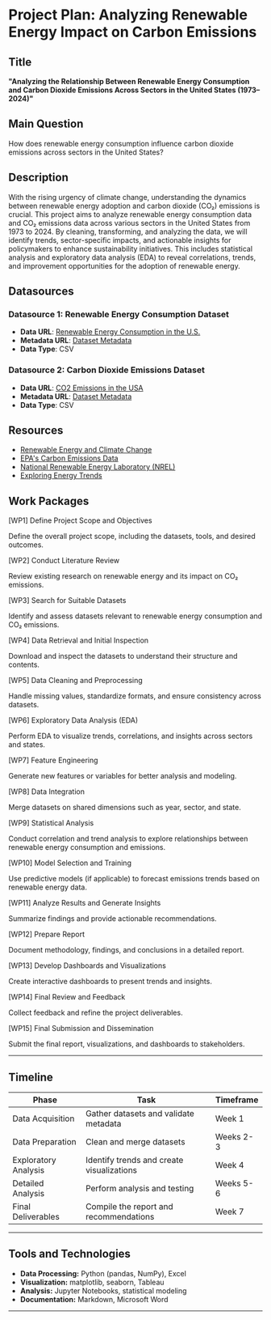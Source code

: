 # Project Plan: Analyzing Renewable Energy Impact on Carbon Emissions

## **Title**
**"Analyzing the Relationship Between Renewable Energy Consumption and Carbon Dioxide Emissions Across Sectors in the United States (1973–2024)"**

## **Main Question**
How does renewable energy consumption influence carbon dioxide emissions across sectors in the United States?

## **Description**
With the rising urgency of climate change, understanding the dynamics between renewable energy adoption and carbon dioxide (CO₂) emissions is crucial. This project aims to analyze renewable energy consumption data and CO₂ emissions data across various sectors in the United States from 1973 to 2024. By cleaning, transforming, and analyzing the data, we will identify trends, sector-specific impacts, and actionable insights for policymakers to enhance sustainability initiatives. This includes statistical analysis and exploratory data analysis (EDA) to reveal correlations, trends, and improvement opportunities for the adoption of renewable energy.

## **Datasources**

### Datasource 1: Renewable Energy Consumption Dataset
- **Data URL**: [Renewable Energy Consumption in the U.S.](https://www.kaggle.com/datasets/alistairking/renewable-energy-consumption-in-the-u-s?resource=download)
- **Metadata URL**: [Dataset Metadata](https://www.kaggle.com/datasets/alistairking/renewable-energy-consumption-in-the-u-s)
- **Data Type**: CSV

### Datasource 2: Carbon Dioxide Emissions Dataset
- **Data URL**: [CO2 Emissions in the USA](https://www.kaggle.com/datasets/abdelrahman16/co2-emissions-usa)
- **Metadata URL**: [Dataset Metadata](https://www.kaggle.com/datasets/abdelrahman16/co2-emissions-usa)
- **Data Type**: CSV

## **Resources**

- [Renewable Energy and Climate Change](https://www.iea.org/topics/renewables)
- [EPA's Carbon Emissions Data](https://www.epa.gov/ghgemissions)
- [National Renewable Energy Laboratory (NREL)](https://www.nrel.gov/)
- [Exploring Energy Trends](https://www.eia.gov/)

## Work Packages

[WP1] Define Project Scope and Objectives

Define the overall project scope, including the datasets, tools, and desired outcomes.

[WP2] Conduct Literature Review

Review existing research on renewable energy and its impact on CO₂ emissions.

[WP3] Search for Suitable Datasets

Identify and assess datasets relevant to renewable energy consumption and CO₂ emissions.

[WP4] Data Retrieval and Initial Inspection

Download and inspect the datasets to understand their structure and contents.

[WP5] Data Cleaning and Preprocessing

Handle missing values, standardize formats, and ensure consistency across datasets.

[WP6] Exploratory Data Analysis (EDA)

Perform EDA to visualize trends, correlations, and insights across sectors and states.

[WP7] Feature Engineering

Generate new features or variables for better analysis and modeling.

[WP8] Data Integration

Merge datasets on shared dimensions such as year, sector, and state.

[WP9] Statistical Analysis

Conduct correlation and trend analysis to explore relationships between renewable energy consumption and emissions.

[WP10] Model Selection and Training

Use predictive models (if applicable) to forecast emissions trends based on renewable energy data.

[WP11] Analyze Results and Generate Insights

Summarize findings and provide actionable recommendations.

[WP12] Prepare Report

Document methodology, findings, and conclusions in a detailed report.

[WP13] Develop Dashboards and Visualizations

Create interactive dashboards to present trends and insights.

[WP14] Final Review and Feedback

Collect feedback and refine the project deliverables.

[WP15] Final Submission and Dissemination

Submit the final report, visualizations, and dashboards to stakeholders.

---

## Timeline

| Phase                | Task                                   | Timeframe         |
|----------------------|----------------------------------------|-------------------|
| Data Acquisition     | Gather datasets and validate metadata | Week 1           |
| Data Preparation     | Clean and merge datasets              | Weeks 2-3        |
| Exploratory Analysis | Identify trends and create visualizations | Week 4        |
| Detailed Analysis    | Perform analysis and testing          | Weeks 5-6        |
| Final Deliverables   | Compile the report and recommendations | Week 7           |

---

## Tools and Technologies
- **Data Processing:** Python (pandas, NumPy), Excel  
- **Visualization:** matplotlib, seaborn, Tableau  
- **Analysis:** Jupyter Notebooks, statistical modeling  
- **Documentation:** Markdown, Microsoft Word  

--- 
